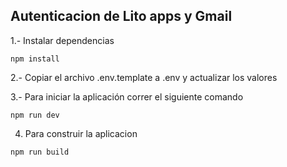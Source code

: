 ## Autenticacion de Lito apps y Gmail

1.- Instalar dependencias

```
npm install 
```

2.- Copiar el archivo .env.template a .env y actualizar los valores

3.- Para iniciar la aplicación correr el siguiente comando

```
npm run dev
```

4. Para construir la aplicacion 
```
npm run build
```
